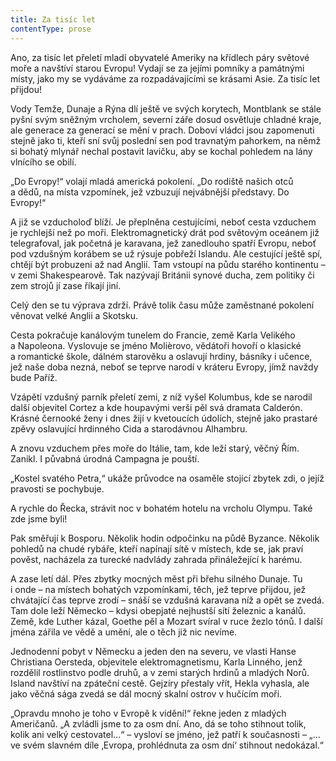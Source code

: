 ```yaml
---
title: Za tisíc let
contentType: prose
---
```


Ano, za tisíc let přeletí mladí obyvatelé Ameriky na křídlech páry světové moře a navštíví starou Evropu! Vydají se za jejími pomníky a památnými místy, jako my se vydáváme za rozpadávajícími se krásami Asie. Za tisíc let přijdou!

Vody Temže, Dunaje a Rýna dlí ještě ve svých korytech, Montblank se stále pyšní svým sněžným vrcholem, severní záře dosud osvětluje chladné kraje, ale generace za generací se mění v prach. Doboví vládci jsou zapomenuti stejně jako ti, kteří sní svůj poslední sen pod travnatým pahorkem, na němž si bohatý mlynář nechal postavit lavičku, aby se kochal pohledem na lány vlnícího se obilí.

„Do Evropy!“ volají mladá americká pokolení. „Do rodiště našich otců a dědů, na místa vzpomínek, jež vzbuzují nejvábnější představy. Do Evropy!“

A již se vzducholoď blíží. Je přeplněna cestujícími, neboť cesta vzduchem je rychlejší než po moři. Elektromagnetický drát pod světovým oceánem již telegrafoval, jak početná je karavana, jež zanedlouho spatří Evropu, neboť pod vzdušným korábem se už rýsuje pobřeží Islandu. Ale cestující ještě spí, chtějí být probuzeni až nad Anglií. Tam vstoupí na půdu starého kontinentu – v zemi Shakespearově. Tak nazývají Británii synové ducha, zem politiky či zem strojů jí zase říkají jiní.

Celý den se tu výprava zdrží. Právě tolik času může zaměstnané pokolení věnovat velké Anglii a Skotsku.

Cesta pokračuje kanálovým tunelem do Francie, země Karla Velikého a Napoleona. Vyslovuje se jméno Molièrovo, vědátoři hovoří o klasické a romantické škole, dálném starověku a oslavují hrdiny, básníky i učence, jež naše doba nezná, neboť se teprve narodí v kráteru Evropy, jímž navždy bude Paříž.

Vzápětí vzdušný parník přeletí zemi, z níž vyšel Kolumbus, kde se narodil další objevitel Cortez a kde houpavými verši pěl svá dramata Calderón. Krásné černooké ženy i dnes žijí v kvetoucích údolích, stejně jako prastaré zpěvy oslavující hrdinného Cida a starodávnou Alhambru.

A znovu vzduchem přes moře do Itálie, tam, kde leží starý, věčný Řím. Zanikl. I půvabná úrodná Campagna je pouští.

„Kostel svatého Petra,“ ukáže průvodce na osaměle stojící zbytek zdi, o jejíž pravosti se pochybuje.

A rychle do Řecka, strávit noc v bohatém hotelu na vrcholu Olympu. Také zde jsme byli!

Pak směřují k Bosporu. Několik hodin odpočinku na půdě Byzance. Několik pohledů na chudé rybáře, kteří napínají sítě v místech, kde se, jak praví pověst, nacházela za turecké nadvlády zahrada přináležející k harému.

A zase letí dál. Přes zbytky mocných měst při břehu silného Dunaje. Tu i onde – na místech bohatých vzpomínkami, těch, jež teprve přijdou, jež chvátající čas teprve zrodí – snáší se vzdušná karavana níž a opět se zvedá. Tam dole leží Německo – kdysi obepjaté nejhustší sítí železnic a kanálů. Země, kde Luther kázal, Goethe pěl a Mozart svíral v ruce žezlo tónů. I další jména zářila ve vědě a umění, ale o těch již nic nevíme.

Jednodenní pobyt v Německu a jeden den na severu, ve vlasti Hanse Christiana Oersteda, objevitele elektromagnetismu, Karla Linného, jenž rozdělil rostlinstvo podle druhů, a v zemi starých hrdinů a mladých Norů. Island navštíví na zpáteční cestě. Gejzíry přestaly vřít, Hekla vyhasla, ale jako věčná sága zvedá se dál mocný skalní ostrov v hučícím moři.

„Opravdu mnoho je toho v Evropě k vidění!“ řekne jeden z mladých Američanů. „A zvládli jsme to za osm dní. Ano, dá se toho stihnout tolik, kolik ani velký cestovatel…“ – vysloví se jméno, jež patří k současnosti – „… ve svém slavném díle ‚Evropa, prohlédnuta za osm dní‘ stihnout nedokázal.“
